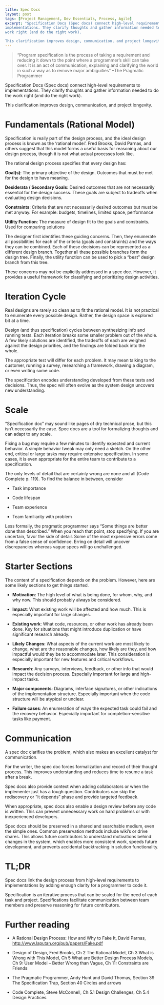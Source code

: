 ```yaml
---
title: Spec Docs
layout: post
tags: [Project Management, Dev Essentials, Process, Agile]
excerpt: "Specification Docs (Spec docs) connect high-level requirements to
implementations. They clarify thoughts and gather information needed to do the
work right (and do the right work).

This clarification improves design, communication, and project longevity."
---
```


>   “Program specification is the process of taking a requirement and reducing
>   it down to the point where a programmer’s skill can take over. It is an act
>   of communication, explaining and clarifying the world in such a way as to
>   remove major ambiguities” –The Pragmatic Programmer

Specification Docs (Spec docs) connect high-level requirements to
implementations. They clarify thoughts and gather information needed to do the
work right (and do the right work).

This clarification improves design, communication, and project longevity.

Fundamentals (Rational Model)
=============================

Specification is really part of the design process, and the ideal design process
is known as the ‘rational model’. Fred Brooks, David Parnas, and others suggest
that this model forms a useful basis for reasoning about our design process,
though it is not what actual processes look like.

The rational design process specifies that every design has:

**Goal(s)**: The primary objective of the design. Outcomes that must be met for
the design to have meaning.

**Desiderata / Secondary Goals**: Desired outcomes that are not necessarily
essential for the design success. These goals are subject to tradeoffs when
evaluating design decisions.

**Constraints**: Criteria that are not necessarily desired outcomes but must be
met anyway. For example: budgets, timelines, limited space, performance

**Utility Function**: The measure of design fit to the goals and constraints.
Used for comparing solutions

The designer first identifies these guiding concerns. Then, they enumerate all
possibilities for each of the criteria (goals and constraints) and the ways they
can be combined. Each of these decisions can be represented as a different
design branch. Together all these possible branches form the design tree.
Finally, the utility function can be used to pick a “best” design branch from
this tree.

These concerns may not be explicitly addressed in a spec doc. However, it
provides a useful framework for classifying and prioritizing design activities.

Iteration Cycle
===============

Real designs are rarely so clean as to fit the rational model. It is not
practical to enumerate every possible design. Rather, the design space is
explored bit at a time.

Design (and thus specification) cycles between synthesizing info and running
tests. Each iteration breaks some smaller problem out of the whole. A few likely
solutions are identified, the tradeoffs of each are weighed against the design
priorities, and the findings are folded back into the whole.

The appropriate test will differ for each problem. It may mean talking to the customer, running a survey, researching a framework, drawing a diagram, or even writing some code.

The specification encodes understanding developed from these tests and
decisions. Thus, the spec will often evolve as the system design uncovers new understanding.

Scale
=====

“Specification doc” may sound like pages of dry technical prose, but this isn’t
necessarily the case. Spec docs are a tool for formalizing thoughts and can
adapt to any scale.

Fixing a bug may require a few minutes to identify expected and current
behavior. A simple behavior tweak may only need a sketch. On the other end,
critical or large tasks may require extensive specification. In some cases, it
is even appropriate for the entire team to contribute to a specification.

The only levels of detail that are certainly wrong are none and all (Code
Complete p. 119). To find the balance in between, consider

-   Task importance

-   Code lifespan

-   Team experience

-   Team familiarity with problem

Less formally, the pragmatic programmer says “Some things are better done than
described.” When you reach that point, stop specifying. If you are uncertain,
favor the side of detail. Some of the most expensive errors come from a false
sense of confidence. Erring on detail will uncover discrepancies whereas vague
specs will go unchallenged.

Starter Sections
================

The content of a specification depends on the problem. However, here are some
likely sections to get things started.

-   **Motivation**: The high level of what is being done, for whom, why, and why
    now. This should probably always be considered.

-   **Impact**: What existing work will be affected and how much. This is
    especially important for large changes.

-   **Existing work**: What code, resources, or other work has already been
    done. Key for situations that might introduce duplication or have
    significant research already.

-   **Likely Changes**: What aspects of the current work are most likely to
    change, what are the reasonable changes, how likely are they, and how
    impactful would they be to accommodate later. This consideration is
    especially important for new features and critical workflows.

-   **Research**: Any surveys, interviews, feedback, or other info that would
    impact the decision process. Especially important for large and high-impact
    tasks.

-   **Major components**: Diagrams, interface signatures, or other indications
    of the implementation structure. Especially important when the code
    structure will be atypical or unclear.

-   **Failure cases**: An enumeration of ways the expected task could fail and
    the recovery behavior. Especially important for completion-sensitive tasks
    like payment.

Communication
=============

A spec doc clarifies the problem, which also makes an excellent catalyst for
communication.

For the writer, the spec doc forces formalization and record of their thought
process. This improves understanding and reduces time to resume a task after a
break.

Spec docs also provide context when adding collaborators or when the implementer
just has a tough question. Contributors can skip the rediscovery or “it depends”
phase and provide targeted feedback.

When appropriate, spec docs also enable a design review before any code is
written. This can prevent unnecessary work on hard problems or with
inexperienced developers.

Spec docs should be preserved in a shared and searchable medium, even the simple
ones. Common preservation methods include wiki’s or drive shares. This allows
future contributors to understand motivations behind changes in the system,
which enables more consistent work, speeds future development, and prevents
accidental backtracking in solution functionality.

TL;DR
=====

Spec docs link the design process from high-level requirements to
implementations by adding enough clarity for a programmer to code it.

Specification is an iterative process that can be scaled for the need of each
task and project. Specifications facilitate communication between team members
and preserve reasoning for future contributors.

Further reading
===============

-   A Rational Design Process: How and Why to Fake It, David Parnas,
    <http://www.laputan.org/pub/papers/Fake.pdf>

-   Design of Design, Fred Brooks, Ch 2 The Rational Model, Ch 3 What is Wrong
    with This Model, Ch 5 What are Better Design Process Models, Ch 9: User
    Model – Better Wrong than Vague, Ch 11: Constraints are Friends

-   The Pragmatic Programmer, Andy Hunt and David Thomas, Section 39 The
    Specification Trap, Section 40 Circles and arrows

-   Code Complete, Steve McConnell, Ch 5.1 Design Challenges, Ch 5.4 Design
    Practices

